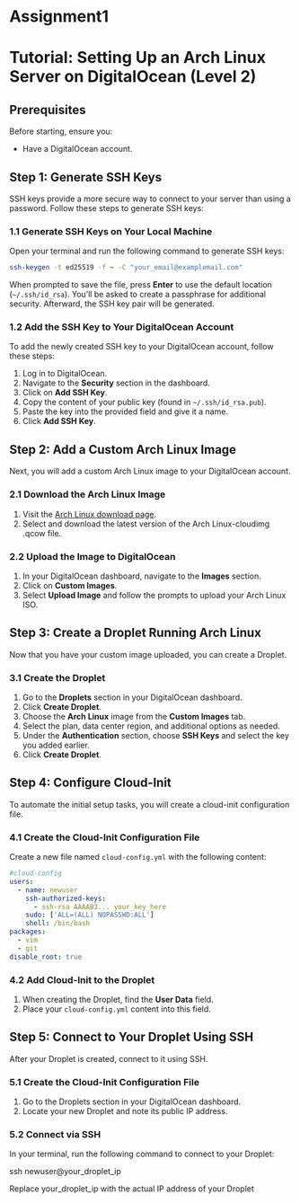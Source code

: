 # Assignment1

# Tutorial: Setting Up an Arch Linux Server on DigitalOcean (Level 2)

## Prerequisites
Before starting, ensure you:
- Have a DigitalOcean account.

## Step 1: Generate SSH Keys
SSH keys provide a more secure way to connect to your server than using a password. Follow these steps to generate SSH keys:

### 1.1 Generate SSH Keys on Your Local Machine
Open your terminal and run the following command to generate SSH keys:

```bash
ssh-keygen -t ed25519 -f ~ -C "your_email@examplemail.com"
```

When prompted to save the file, press **Enter** to use the default location (`~/.ssh/id_rsa`). You’ll be asked to create a passphrase for additional security. Afterward, the SSH key pair will be generated.

### 1.2 Add the SSH Key to Your DigitalOcean Account
To add the newly created SSH key to your DigitalOcean account, follow these steps:

1. Log in to DigitalOcean.
2. Navigate to the **Security** section in the dashboard.
3. Click on **Add SSH Key**.
4. Copy the content of your public key (found in `~/.ssh/id_rsa.pub`).
5. Paste the key into the provided field and give it a name.
6. Click **Add SSH Key**.

## Step 2: Add a Custom Arch Linux Image
Next, you will add a custom Arch Linux image to your DigitalOcean account.

### 2.1 Download the Arch Linux Image
1. Visit the [Arch Linux download page](https://gitlab.archlinux.org/archlinux/arch-boxes/-/packages/).
2. Select and download the latest version of the Arch Linux-cloudimg .qcow file.

### 2.2 Upload the Image to DigitalOcean
1. In your DigitalOcean dashboard, navigate to the **Images** section.
2. Click on **Custom Images**.
3. Select **Upload Image** and follow the prompts to upload your Arch Linux ISO.

## Step 3: Create a Droplet Running Arch Linux
Now that you have your custom image uploaded, you can create a Droplet.

### 3.1 Create the Droplet
1. Go to the **Droplets** section in your DigitalOcean dashboard.
2. Click **Create Droplet**.
3. Choose the **Arch Linux** image from the **Custom Images** tab.
4. Select the plan, data center region, and additional options as needed.
5. Under the **Authentication** section, choose **SSH Keys** and select the key you added earlier.
6. Click **Create Droplet**.

## Step 4: Configure Cloud-Init
To automate the initial setup tasks, you will create a cloud-init configuration file.

### 4.1 Create the Cloud-Init Configuration File
Create a new file named `cloud-config.yml` with the following content:

```yaml
#cloud-config
users:
  - name: newuser
    ssh-authorized-keys:
      - ssh-rsa AAAAB3... your_key_here
    sudo: ['ALL=(ALL) NOPASSWD:ALL']
    shell: /bin/bash
packages:
  - vim
  - git
disable_root: true
```

### 4.2 Add Cloud-Init to the Droplet
1. When creating the Droplet, find the **User Data** field.
2. Place your `cloud-config.yml` content into this field.

## Step 5: Connect to Your Droplet Using SSH
After your Droplet is created, connect to it using SSH.

### 5.1 Create the Cloud-Init Configuration File
1. Go to the Droplets section in your DigitalOcean dashboard.
2. Locate your new Droplet and note its public IP address.

### 5.2 Connect via SSH
In your terminal, run the following command to connect to your Droplet:

ssh newuser@your_droplet_ip

Replace your_droplet_ip with the actual IP address of your Droplet
